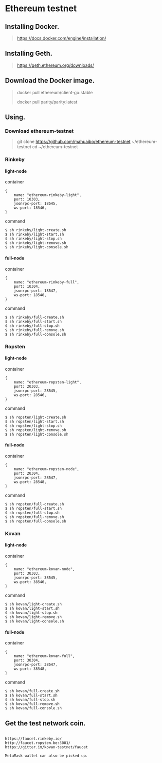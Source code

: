 # Ethereum testnet

## Installing Docker.

> https://docs.docker.com/engine/installation/
>
## Installing Geth.

> https://geth.ethereum.org/downloads/
> 

## Download the Docker image.

> docker pull ethereum/client-go:stable
>
> docker pull parity/parity:latest
>

## Using.

### Download ethereum-testnet
> git clone https://github.com/mahuaibo/ethereum-testnet ~/ethereum-testnet
> cd ~/ethereum-testnet

### Rinkeby

#### light-node
container
```
{
    name: "ethereum-rinkeby-light",
    port: 10303,
    jsonrpc-port: 18545,
    ws-port: 18546,
}
```
command
```
$ sh rinkeby/light-create.sh
$ sh rinkeby/light-start.sh
$ sh rinkeby/light-stop.sh
$ sh rinkeby/light-remove.sh
$ sh rinkeby/light-console.sh

```

#### full-node
container
```
{
    name: "ethereum-rinkeby-full",
    port: 10304,
    jsonrpc-port: 18547,
    ws-port: 18548,
}
```
command
```
$ sh rinkeby/full-create.sh
$ sh rinkeby/full-start.sh
$ sh rinkeby/full-stop.sh
$ sh rinkeby/full-remove.sh
$ sh rinkeby/full-console.sh

```

### Ropsten

#### light-node
container
```
{
    name: "ethereum-ropsten-light",
    port: 20303,
    jsonrpc-port: 28545,
    ws-port: 28546,
}
```
command
```
$ sh ropsten/light-create.sh
$ sh ropsten/light-start.sh
$ sh ropsten/light-stop.sh
$ sh ropsten/light-remove.sh
$ sh ropsten/light-console.sh

```
#### full-node
container
```
{
    name: "ethereum-ropsten-node",
    port: 20304,
    jsonrpc-port: 28547,
    ws-port: 28548,
}
```
command
```
$ sh ropsten/full-create.sh
$ sh ropsten/full-start.sh
$ sh ropsten/full-stop.sh
$ sh ropsten/full-remove.sh
$ sh ropsten/full-console.sh

```

### Kovan

#### light-node

container
```
{
    name: "ethereum-kovan-node",
    port: 30303,
    jsonrpc-port: 38545,
    ws-port: 38546,
}
```
command
```
$ sh kovan/light-create.sh
$ sh kovan/light-start.sh
$ sh kovan/light-stop.sh
$ sh kovan/light-remove.sh
$ sh kovan/light-console.sh

```
#### full-node
container
```
{
    name: "ethereum-kovan-full",
    port: 30304,
    jsonrpc-port: 38547,
    ws-port: 38548,
}
```
command
```
$ sh kovan/full-create.sh
$ sh kovan/full-start.sh
$ sh kovan/full-stop.sh
$ sh kovan/full-remove.sh
$ sh kovan/full-console.sh

```

## Get the test network coin.

```

https://faucet.rinkeby.io/
http://faucet.ropsten.be:3001/
https://gitter.im/kovan-testnet/faucet

MetaMask wallet can also be picked up.
```
